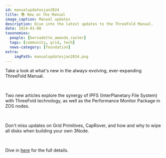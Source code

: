 ```yaml
---
id: manualupdatesjan2024
title: 📚 New on the Manual
image_caption: Manual updates
description: Dive into the latest updates to the ThreeFold Manual.  
date: 2024-01-08
taxonomies:
  people: [bernadette_amanda_caster]
  tags: [community, grid, tech]
  news-category: [foundation]
extra:
    imgPath: manualupdatesjan2024.png
---
```


Take a look at what's new in the always-evolving, ever-expanding ThreeFold Manual.

<br/>

Two new articles explore the synergy of IPFS (InterPlanetary File System) with ThreeFold technology, as well as the Performance Monitor Package in ZOS nodes.

<br/>

Don't miss updates on Grid Primitives, CapRover, and how and why to wipe all disks when building your own 3Node.

<br/>

Dive in [here](https://forum.threefold.io/t/tfgrid-manual-updates-january-2024/4184) for the full details.